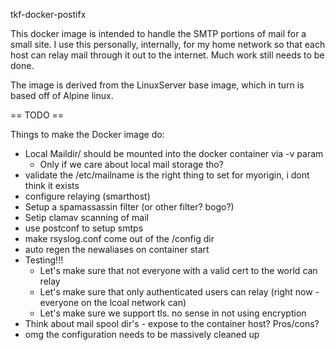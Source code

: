 tkf-docker-postifx

This docker image is intended to handle the SMTP portions of mail for a small site. I use this personally, internally, for my home network so that each host can relay mail through it out to the internet. Much work still needs to be done.

The image is derived from the LinuxServer base image, which in turn is based off of Alpine linux.

== TODO ==

Things to make the Docker image do:

* Local Maildir/ should be mounted into the docker container via -v param
  * Only if we care about local mail storage tho?
* validate the /etc/mailname is the right thing to set for myorigin, i dont think it exists
* configure relaying (smarthost)
* Setup a spamassassin filter (or other filter? bogo?)
* Setip clamav scanning of mail
* use postconf to setup smtps
* make rsyslog.conf come out of the /config dir
* auto regen the newaliases on container start
* Testing!!!
  * Let's make sure that not everyone with a valid cert to the world can relay
  * Let's make sure that only authenticated users can relay (right now - everyone on the lcoal network can)
  * Let's make sure we support tls. no sense in not using encryption
* Think about mail spool dir's - expose to the container host? Pros/cons?
* omg the configuration needs to be massively cleaned up
